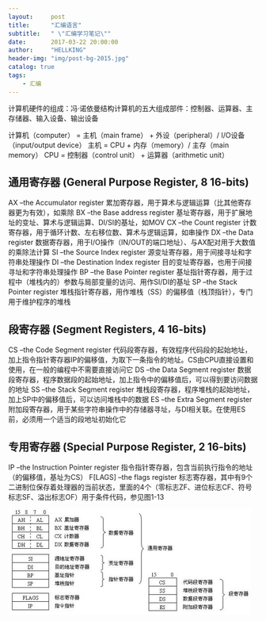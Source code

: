 ```yaml
---
layout:     post
title:      "汇编语言"
subtitle:   " \"汇编学习笔记\""
date:       2017-03-22 20:00:00
author:     "HELLKING"
header-img: "img/post-bg-2015.jpg"
catalog: true
tags:
    - 汇编
---
```


计算机硬件的组成：冯·诺依曼结构计算机的五大组成部件：控制器、运算器、主存储器、输入设备、输出设备

计算机（computer） = 主机（main frame） + 外设（peripheral）/ I/O设备（input/output device）
主机 = CPU + 内存（memory）/ 主存（main memory）
CPU = 控制器（control unit） + 运算器（arithmetic unit）
## 通用寄存器 (General Purpose Register, 8 16-bits)
AX –the Accumulator register 累加寄存器，用于算术与逻辑运算（比其他寄存器更为有效），如乘除
BX –the Base address register 基址寄存器，用于扩展地址的变址、算术与逻辑运算、DI/SI的基址，如MOV
CX –the Count register	计数寄存器，用于循环计数、左右移位数、算术与逻辑运算，如串操作
DX –the Data register 数据寄存器，用于I/O操作（IN/OUT的端口地址）、与AX配对用于大数值的乘除法计算
SI –the Source Index register 源变址寄存器，用于间接寻址和字符串处理操作
DI –the Destination Index register 目的变址寄存器，也用于间接寻址和字符串处理操作
BP –the Base Pointer register 基址指针寄存器，用于过程中（堆栈内的）参数与局部变量的访问、用作SI/DI的基址
SP –the Stack Pointer register 堆栈指针寄存器，用作堆栈（SS）的偏移值（栈顶指针），专门用于维护程序的堆栈
## 段寄存器 (Segment Registers, 4 16-bits)
CS –the Code Segment register 代码段寄存器，有效程序代码段的起始地址，加上指令指针寄存器IP的偏移值，为取下一条指令的地址。CS由CPU直接设置和使用，在一般的编程中不需要直接访问它
DS –the Data Segment register 数据段寄存器，程序数据段的起始地址，加上指令中的偏移值后，可以得到要访问数据的地址
SS –the Stack Segment register 堆栈段寄存器，程序堆栈的起始地址，加上SP中的偏移值后，可以访问堆栈中的数据
ES –the Extra Segment register 附加段寄存器，用于某些字符串操作中的存储器寻址，与DI相关联。在使用ES前，必须用一个适当的段地址初始化它

## 专用寄存器 (Special Purpose Register, 2 16-bits)
IP –the Instruction Pointer register 指令指针寄存器，包含当前执行指令的地址（的偏移值，基址为CS）
F[LAGS] –the flags register 标志寄存器，其中有9个二进制位保存着处理器的当前状态，里面的4个（零标志ZF、进位标志CF、符号标志SF、溢出标志OF）用于条件代码，参见图1-13

![hello world ](/img/register_classify.jpg "寄存器分类")
